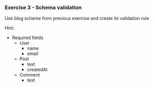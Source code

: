 ### Exercise 3 - Schema validation

Use blog scheme from previous exercise and create its validation rule


Hint:

- Required fields 
    - User
        - name
        - email
    - Post
        - text
        - createdAt
    - Comment
        - text 
